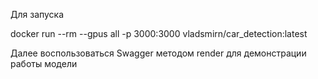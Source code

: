 
Для запуска

docker run --rm --gpus all -p 3000:3000 vladsmirn/car_detection:latest

Далее воспользоваться Swagger методом render для демонстрации работы модели 
